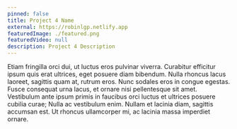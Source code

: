 ```yaml
---
pinned: false
title: Project 4 Name
external: https://robinlgp.netlify.app
featuredImage: ./featured.png
featuredVideo: null
description: Project 4 Description
---
```


Etiam fringilla orci dui, ut luctus eros pulvinar viverra. Curabitur efficitur ipsum quis erat ultrices, eget posuere diam bibendum. Nulla rhoncus lacus laoreet, sagittis quam at, rutrum eros. Nunc sodales eros in congue egestas. Fusce consequat urna lacus, et ornare nisi pellentesque sit amet. Vestibulum ante ipsum primis in faucibus orci luctus et ultrices posuere cubilia curae; Nulla ac vestibulum enim. Nullam et lacinia diam, sagittis accumsan est. Ut rhoncus ullamcorper mi, ac lacinia massa imperdiet ornare.
